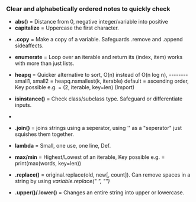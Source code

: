 ### Clear and alphabetically ordered notes to quickly check

- __abs()__ = Distance from 0, negative integer/variable into positive
- __capitalize__ = Uppercase the first character. 
+ __.copy__ = Make a copy of a variable. Safeguards .remove and .append sideaffects.
- __enumerate__ =  Loop over an iterable and return its (index, item) works with more than just lists.
+ __heapq__ = Quicker alternative to sort, O(n) instead of O(n log n), -------- small1, small2 = heapq.nsmallest(k, iterable)  default = ascending order, Key possible e.g. = (2, iterable, key=len)      (Import)
- __isinstance()__ = Check class/subclass type. Safeguard or differentiate inputs.
+
- __.join()__ = joins strings using a seperator, using '' as a "seperator" just squishes them together. 
+ __lambda__ = Small, one use, one line, Def.
- __max/min__ = Highest/Lowest of an iterable, Key possible e.g. = print(max(words, key=len))
+ __.replace()__ =  original.replace(old, new[, count]). Can remove spaces in a string by using *variable.replace(" ", "")*
- __.upper()/.lower()__ = Changes an entire string into upper or lowercase.
